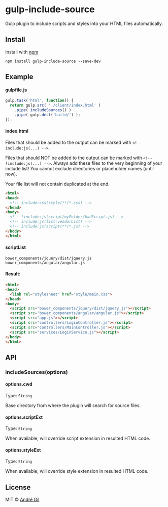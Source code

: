 # gulp-include-source

Gulp plugin to include scripts and styles into your HTML files automatically.



## Install

Install with [npm](https://npmjs.org/package/gulp-ngmin)

```
npm install gulp-include-source --save-dev
```



## Example

#### gulpfile.js

```js
gulp.task('html', function() {
  return gulp.src( './client/index.html' )
    .pipe( includeSources() )
    .pipe( gulp.dest('build/') );
});
```

#### index.html
Files that should be added to the output can be marked with `<!-- include:js(...) -->`.

Files that should NOT be added to the output can be marked with `<!-- !include:js(...) -->`. Always add these files to
the very beginning of your include list! You cannot exclude directories or placeholder names (until now).

Your file list will not contain duplicated at the end.

```html
<html>
<head>
  <!-- include:css(style/**/*.css) -->
</head>
<body>
  <!-- !include:js(script/myFolder/badScript.js) -->
  <!-- include:js(list:vendorList) -->
  <!-- include:js(script/**/*.js) -->
</body>
</html>
```

#### scriptList

```
bower_components/jquery/dist/jquery.js
bower_components/angular/angular.js
```

#### Result:

```html
<html>
<head>
  <link rel="stylesheet" href="style/main.css">
</head>
<body>
  <script src="bower_components/jquery/dist/jquery.js"></script>
  <script src="bower_components/angular/angular.js"></script>
  <script src="app.js"></script>
  <script src="controllers/LoginController.js"></script>
  <script src="controllers/MainController.js"></script>
  <script src="services/LoginService.js"></script>
</body>
</html>
```



## API

### includeSources(options)

#### options.cwd

Type: `String`

Base directory from where the plugin will search for source files.

#### options.scriptExt

Type: `String`

When available, will override script extension in resulted HTML code.

#### options.styleExt

Type: `String`

When available, will override style extension in resulted HTML code.



## License

MIT © [André Gil](http://somepixels.net)